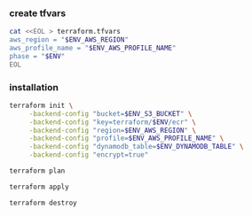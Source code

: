 ### create tfvars

```bash
cat <<EOL > terraform.tfvars
aws_region = "$ENV_AWS_REGION"
aws_profile_name = "$ENV_AWS_PROFILE_NAME"
phase = "$ENV"
EOL
```

### installation

```bash
terraform init \
     -backend-config "bucket=$ENV_S3_BUCKET" \
     -backend-config "key=terraform/$ENV/ecr" \
     -backend-config "region=$ENV_AWS_REGION" \
     -backend-config "profile=$ENV_AWS_PROFILE_NAME" \
     -backend-config "dynamodb_table=$ENV_DYNAMODB_TABLE" \
     -backend-config "encrypt=true"
```

```bash
terraform plan
```

```bash
terraform apply 
```

```bash
terraform destroy 
```